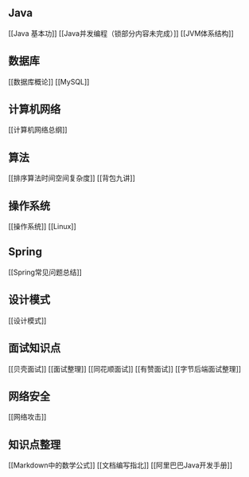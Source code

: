 ## Java
[[Java 基本功]]
[[Java并发编程（锁部分内容未完成）]]
[[JVM体系结构]]

## 数据库
[[数据库概论]]
[[MySQL]]

## 计算机网络
[[计算机网络总纲]]

## 算法
[[排序算法时间空间复杂度]]
[[背包九讲]]

## 操作系统
[[操作系统]]
[[Linux]]

## Spring 
[[Spring常见问题总结]]

## 设计模式
[[设计模式]]

## 面试知识点
[[贝壳面试]]
[[面试整理]]
[[同花顺面试]]
[[有赞面试]]
[[字节后端面试整理]]

## 网络安全
[[网络攻击]]

## 知识点整理
[[Markdown中的数学公式]]
[[文档编写指北]]
[[阿里巴巴Java开发手册]]